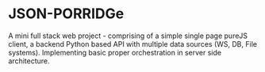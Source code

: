 # JSON-PORRIDGe
A mini full stack web project - comprising of a simple single page pureJS client, a backend Python based API with multiple data sources (WS, DB, File systems). Implementing basic proper orchestration in server side architecture.
